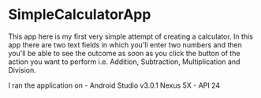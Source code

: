 # SimpleCalculatorApp
This app here is my first very simple attempt of creating a calculator. 
In this app there are two text fields in which you'll enter two numbers and then you'll be able to see the outcome as soon as
you click the button of the action you want to perform i.e. Addition, Subtraction, Multiplication and Division.

I ran the application on -
Android Studio v3.0.1
Nexus 5X - API 24

